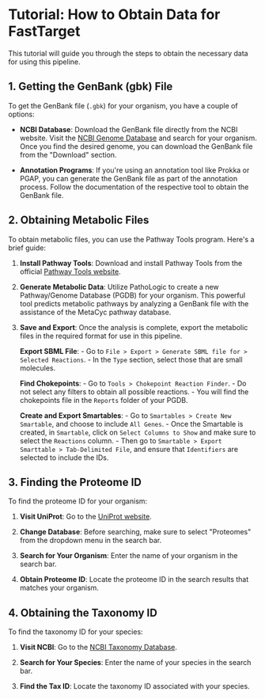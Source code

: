 # Tutorial: How to Obtain Data for FastTarget

This tutorial will guide you through the steps to obtain the necessary data for using this pipeline.

## 1. Getting the GenBank (gbk) File

To get the GenBank file (`.gbk`) for your organism, you have a couple of options:

- **NCBI Database**: Download the GenBank file directly from the NCBI website. Visit the [NCBI Genome Database](https://www.ncbi.nlm.nih.gov/genome/) and search for your organism. Once you find the desired genome, you can download the GenBank file from the "Download" section.

- **Annotation Programs**: If you're using an annotation tool like Prokka or PGAP, you can generate the GenBank file as part of the annotation process. Follow the documentation of the respective tool to obtain the GenBank file.

## 2. Obtaining Metabolic Files

To obtain metabolic files, you can use the Pathway Tools program. Here's a brief guide:

1. **Install Pathway Tools**: Download and install Pathway Tools from the official [Pathway Tools website](https://bioinformatics.ai.sri.com/ptools/).

2. **Generate Metabolic Data**: Utilize PathoLogic to create a new Pathway/Genome Database (PGDB) for your organism. This powerful tool predicts metabolic pathways by analyzing a GenBank file with the assistance of the MetaCyc pathway database.

3. **Save and Export**: Once the analysis is complete, export the metabolic files in the required format for use in this pipeline.

     **Export SBML File**:
        - Go to `File > Export > Generate SBML file for > Selected Reactions`.
        - In the `Type` section, select those that are small molecules.

    **Find Chokepoints**:
        - Go to `Tools > Chokepoint Reaction Finder`.
        - Do not select any filters to obtain all possible reactions.
        - You will find the chokepoints file in the `Reports` folder of your PGDB.

    **Create and Export Smartables**:
        - Go to `Smartables > Create New Smartable`, and choose to include `All Genes`.
        - Once the Smartable is created, in `Smartable`, click on `Select Columns to Show` and make sure to select the `Reactions` column.
        - Then go to `Smartable > Export Smarttable > Tab-Delimited File`, and ensure that `Identifiers` are selected to include the IDs.

## 3. Finding the Proteome ID

To find the proteome ID for your organism:

1. **Visit UniProt**: Go to the [UniProt website](https://www.uniprot.org/).

2. **Change Database**: Before searching, make sure to select "Proteomes" from the dropdown menu in the search bar.

3. **Search for Your Organism**: Enter the name of your organism in the search bar.

4. **Obtain Proteome ID**: Locate the proteome ID in the search results that matches your organism. 

## 4. Obtaining the Taxonomy ID

To find the taxonomy ID for your species:

1. **Visit NCBI**: Go to the [NCBI Taxonomy Database](https://www.ncbi.nlm.nih.gov/taxonomy).

2. **Search for Your Species**: Enter the name of your species in the search bar.

3. **Find the Tax ID**: Locate the taxonomy ID associated with your species.
